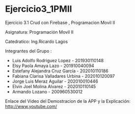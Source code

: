 # Ejercicio3_1PMII
Ejercicio 3.1 Crud con Firebase , Programacion Movil II

Asignatura: Programación Movil II

Catedratico: Ing.Ricardo Lagos

Integrantes del Grupo :
- Luis Adolfo Rodriguez Lopez         - 201930110148
- Elsy Paola Amaya Lazo               - 201910040094
- Estefany Alejandra Cruz García      - 202010110186
- Fabiana Clarisa Valladares Urbina   - 202010120097
- Jorge Luis Meraz Aguilar            - 202010010446
- Elvin Joel Molina Alvarez           - 202010110145
- Armando Lozano                      - 200960530012
  
Enlace del Video del Demostracion de la APP y la Explicación:  http://www.youtube.com/
